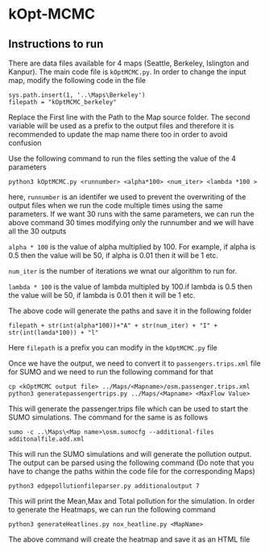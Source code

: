 # kOpt-MCMC
 
## Instructions to run

There are data files available for 4 maps (Seattle, Berkeley, Islington and Kanpur). The main code file is `kOptMCMC.py`. In order to change the input map, modify the following code in the file

```
sys.path.insert(1, '..\Maps\Berkeley')
filepath = "kOptMCMC_berkeley" 
```

Replace the First line with the Path to the Map source folder. The second variable will be used as a prefix to the output files and therefore it is recommended to update the map name there too in order to avoid confusion


Use the following command to run the files setting the value of the 4 parameters
```
python3 kOptMCMC.py <runnumber> <alpha*100> <num_iter> <lambda *100 >
```
here, `runnumber` is an identifer we used to prevent the overwriting of the output files when we run the code multiple times using the same parameters. If we want 30 runs with the same parameters, we can run the above command 30 times modifying only the runnumber and we will have all the 30 outputs

`alpha * 100` is the value of alpha multiplied by 100. For example, if alpha is 0.5 then the value will be 50, if alpha is 0.01 then it will be 1 etc.

`num_iter` is the number of iterations we wnat our algorithm to run for.

`lambda * 100` is the value of lambda multipled by 100.if lambda is 0.5 then the value will be 50, if lambda is 0.01 then it will be 1 etc.

The above code will generate the paths and save it in the following folder

`filepath + str(int(alpha*100))+"A" + str(num_iter) + "I" + str(int(lamda*100)) + "l"`

Here `filepath` is a prefix you can modify in the `kOptMCMC.py` file

Once we have the output, we need to convert it to `passengers.trips.xml` file for SUMO and we need to run the following command for that 
```
cp <kOptMCMC output file> ../Maps/<Mapname>/osm.passenger.trips.xml
python3 generatepassengertrips.py ../Maps/<Mapname> <MaxFlow Value>
```

This will generate the passenger.trips file which can be used to start the SUMO simulations. The command for the same is as follows 
```
sumo -c ..\Maps\<Map name>\osm.sumocfg --additional-files additonalfile.add.xml
```

This will run the SUMO simulations and will generate the pollution output. The output can be parsed using the following command (Do note that you have to change the paths within the code file for the corresponding Maps)

```
python3 edgepollutionfileparser.py additionaloutput 7
```

This will print the Mean,Max and Total pollution for the simulation. In order to generate the Heatmaps, we can run the following command 

```
python3 generateHeatlines.py nox_heatline.py <MapName>
```
The above command will create the heatmap and save it as an HTML file